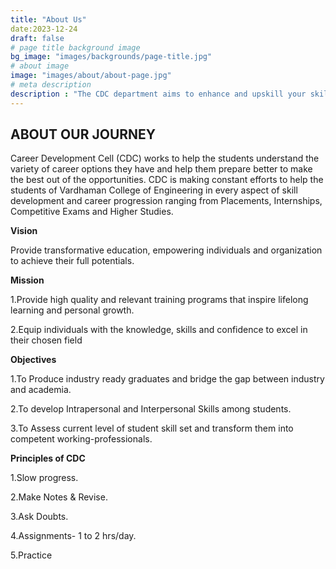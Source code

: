 ```yaml
---
title: "About Us"
date:2023-12-24
draft: false
# page title background image
bg_image: "images/backgrounds/page-title.jpg"
# about image
image: "images/about/about-page.jpg"
# meta description
description : "The CDC department aims to enhance and upskill your skils and bridge a gap between academic learning and industry requirements."
---
```


## ABOUT OUR JOURNEY

Career Development Cell (CDC) works to help the students understand the variety of career options they have and help them prepare better to make the best out of the opportunities. CDC is making constant efforts to help the students of Vardhaman College of Engineering in every aspect of skill development and career progression ranging from Placements, Internships, Competitive Exams and Higher Studies.

**Vision**

Provide transformative education, empowering individuals and organization to achieve their full potentials.

**Mission**

1.Provide high quality and relevant training programs that inspire lifelong learning and personal growth.

2.Equip individuals with the knowledge, skills and confidence to excel in their chosen field

**Objectives**

1.To Produce industry ready graduates and bridge the gap between industry and academia.

2.To develop Intrapersonal and Interpersonal Skills among students.

3.To Assess current level of student skill set and transform them into competent working-professionals.

**Principles of CDC**

1.Slow progress.

2.Make Notes & Revise.

3.Ask Doubts.

4.Assignments- 1 to 2 hrs/day.

5.Practice 

